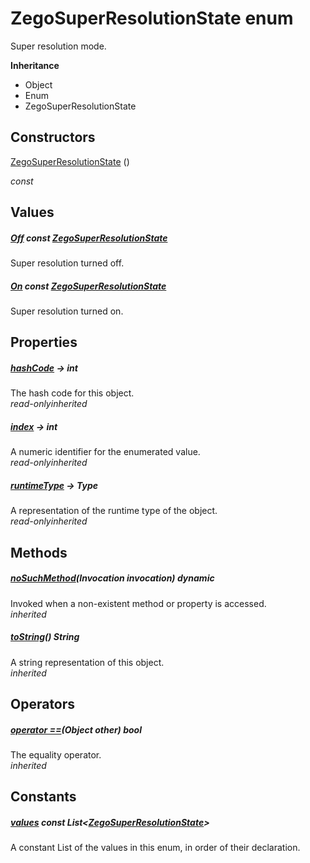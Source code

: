 


# ZegoSuperResolutionState enum







<p>Super resolution mode.</p>



**Inheritance**

- Object
- Enum
- ZegoSuperResolutionState






## Constructors

[ZegoSuperResolutionState](../zego_uikit_prebuilt_live_audio_room/ZegoSuperResolutionState/ZegoSuperResolutionState.md) ()

  _const_ 


## Values

##### [Off](../zego_uikit_prebuilt_live_audio_room/ZegoSuperResolutionState.md) const [ZegoSuperResolutionState](../zego_uikit_prebuilt_live_audio_room/ZegoSuperResolutionState.md)



<p>Super resolution turned off.</p>  




##### [On](../zego_uikit_prebuilt_live_audio_room/ZegoSuperResolutionState.md) const [ZegoSuperResolutionState](../zego_uikit_prebuilt_live_audio_room/ZegoSuperResolutionState.md)



<p>Super resolution turned on.</p>  





## Properties

##### [hashCode](../zego_uikit_prebuilt_live_audio_room/ZegoSuperResolutionState/hashCode.md) &#8594; int



The hash code for this object.  
_<span class="feature">read-only</span><span class="feature">inherited</span>_



##### [index](../zego_uikit_prebuilt_live_audio_room/ZegoSuperResolutionState/index.md) &#8594; int



A numeric identifier for the enumerated value.  
_<span class="feature">read-only</span><span class="feature">inherited</span>_



##### [runtimeType](../zego_uikit_prebuilt_live_audio_room/ZegoSuperResolutionState/runtimeType.md) &#8594; Type



A representation of the runtime type of the object.  
_<span class="feature">read-only</span><span class="feature">inherited</span>_





## Methods

##### [noSuchMethod](../zego_uikit_prebuilt_live_audio_room/ZegoSuperResolutionState/noSuchMethod.md)(Invocation invocation) dynamic



Invoked when a non-existent method or property is accessed.  
_<span class="feature">inherited</span>_



##### [toString](../zego_uikit_prebuilt_live_audio_room/ZegoSuperResolutionState/toString.md)() String



A string representation of this object.  
_<span class="feature">inherited</span>_





## Operators

##### [operator ==](../zego_uikit_prebuilt_live_audio_room/ZegoSuperResolutionState/operator_equals.md)(Object other) bool



The equality operator.  
_<span class="feature">inherited</span>_










## Constants

##### [values](../zego_uikit_prebuilt_live_audio_room/ZegoSuperResolutionState/values-constant.md) const List&lt;[ZegoSuperResolutionState](../zego_uikit_prebuilt_live_audio_room/ZegoSuperResolutionState.md)>



A constant List of the values in this enum, in order of their declaration.  









